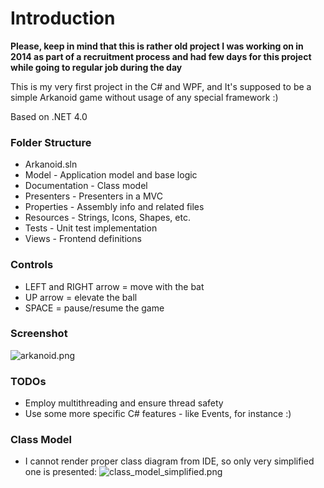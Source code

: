 # Introduction #

**Please, keep in mind that this is rather old project I was working on in 2014 as part of a recruitment process and had few days for this project while going to regular job during the day** 

This is my very first project in the C# and WPF, and It's supposed to be a simple Arkanoid game without usage of any special framework :)

Based on .NET 4.0

### Folder Structure ###

* Arkanoid.sln
* Model - Application model and base logic
* Documentation - Class model
* Presenters - Presenters in a MVC
* Properties - Assembly info and related files
* Resources - Strings, Icons, Shapes, etc.
* Tests - Unit test implementation
* Views - Frontend definitions

### Controls ###

* LEFT and RIGHT arrow = move with the bat
* UP arrow = elevate the ball
* SPACE = pause/resume the game

### Screenshot ###
![arkanoid.png](https://bitbucket.org/repo/do66nX/images/1141461000-arkanoid.png)

### TODOs ###

* Employ multithreading and ensure thread safety
* Use some more specific C# features - like Events, for instance :)

### Class Model ###

* I cannot render proper class diagram from IDE, so only very simplified one is presented:
![class_model_simplified.png](https://bitbucket.org/repo/do66nX/images/1793833557-class_model_simplified.png)
